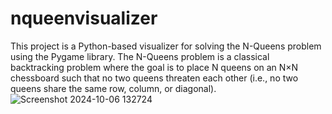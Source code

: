 # nqueenvisualizer
This project is a Python-based visualizer for solving the N-Queens problem using the Pygame library. The N-Queens problem is a classical backtracking problem where the goal is to place N queens on an N×N chessboard such that no two queens threaten each other (i.e., no two queens share the same row, column, or diagonal).![Screenshot 2024-10-06 132724](https://github.com/user-attachments/assets/22bb1cec-d14f-4dd0-894a-84cc0ee277aa)

